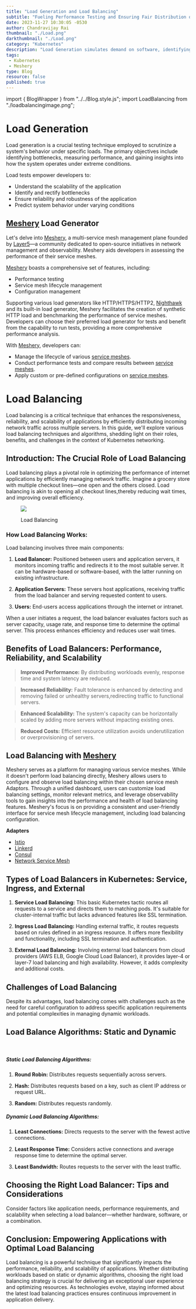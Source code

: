 ```yaml
---
title: "Load Generation and Load Balancing"
subtitle: "Fueling Performance Testing and Ensuring Fair Distribution of Workload"
date: 2023-11-27 10:30:05 -0530
author: Chandravijay Rai
thumbnail: "./Load.png"
darkthumbnail: "./Load.png"
category: "Kubernetes"
description: "Load Generation simulates demand on software, identifying capacity and bottlenecks and Load Balancing distributes workloads across resources, preventing overload and enhancing performance."
tags:
 - Kubernetes
 - Meshery
type: Blog
resource: false 
published: true
---
```


import { BlogWrapper } from "../../Blog.style.js";
import LoadBalancing from "./loadbalancingimage.png";

<BlogWrapper>

# Load Generation

Load generation is a crucial testing technique employed to scrutinize a system's behavior under specific loads. The primary objectives include identifying bottlenecks, measuring performance, and gaining insights into how the system operates under extreme conditions.

Load tests empower developers to:

- Understand the scalability of the application
- Identify and rectify bottlenecks
- Ensure reliability and robustness of the application
- Predict system behavior under varying conditions

## [Meshery](https://meshery.io/) Load Generator

Let's delve into [Meshery](https://meshery.io/), a multi-service mesh management plane founded by [Layer5](https://layer5.io/)—a community dedicated to open-source initiatives in network management and observability. Meshery aids developers in assessing the performance of their service meshes.

[Meshery](https://meshery.io/) boasts a comprehensive set of features, including:

- Performance testing
- Service mesh lifecycle management
- Configuration management

Supporting various load generators like HTTP/HTTPS/HTTP2, [Nighthawk](https://layer5.io/projects/nighthawk) and its built-in load generator, Meshery facilitates the creation of synthetic HTTP load and benchmarking the performance of service meshes.
Developers can choose their preferred load generator for tests and benefit from the capability to run tests, providing a more comprehensive performance analysis.

With [Meshery](https://meshery.io/), developers can:

- Manage the lifecycle of various [service meshes](https://docs.meshery.io/service-meshes).
- Conduct performance tests and compare results between [service meshes](https://docs.meshery.io/service-meshes).
- Apply custom or pre-defined configurations on [service meshes](https://docs.meshery.io/service-meshes).


# Load Balancing  

Load balancing is a critical technique that enhances the responsiveness, reliability, and scalability of applications by efficiently distributing incoming network traffic across multiple servers. In this guide, we'll explore various load balancing techniques and algorithms, shedding light on their roles, benefits, and challenges in the context of Kubernetes networking.

## Introduction: The Crucial Role of Load Balancing

Load balancing plays a pivotal role in optimizing the performance of internet applications by efficiently managing network traffic. Imagine a grocery store with multiple checkout lines—one open and the others closed. Load balancing is akin to opening all checkout lines,thereby reducing wait times, and improving overall efficiency.
<br/>

 <figure class="imgWithCaption fig-right">
    <img src={LoadBalancing} />
    <figcaption>
    <p>Load Balancing</p>
    </figcaption>
 </figure>
 

### How Load Balancing Works:

Load balancing involves three main components:

1. **Load Balancer:** Positioned between users and application servers, it monitors incoming traffic and redirects it to the most suitable server. It can be hardware-based or software-based, with the latter running on existing infrastructure.

2. **Application Servers:** These servers host applications, receiving traffic from the load balancer and serving requested content to users.

3. **Users:** End-users access applications through the internet or intranet.

When a user initiates a request, the load balancer evaluates factors such as server capacity, usage rate, and response time to determine the optimal server. This process enhances efficiency and reduces user wait times.

## Benefits of Load Balancers: Performance, Reliability, and Scalability

 > **Improved Performance:** By distributing workloads evenly, response time and system latency are reduced.
  
 > **Increased Reliability:** Fault tolerance is enhanced by detecting and removing failed or unhealthy servers,redirecting traffic to functional servers. 

 >  **Enhanced Scalability:** The system's capacity can be horizontally scaled by adding more servers without impacting existing ones.

 > **Reduced Costs:** Efficient resource utilization avoids underutilization or overprovisioning of servers.

## Load Balancing with [Meshery](https://meshery.io/)
    
Meshery  serves as a platform for managing various service meshes. While it doesn't perform load balancing directly, Meshery allows users to configure and observe load balancing within their chosen service mesh Adaptors. Through a unified dashboard, users can customize load balancing settings, monitor relevant metrics, and leverage observability tools to gain insights into the performance and health of load balancing features. Meshery's focus is on providing a consistent and user-friendly interface for service mesh lifecycle management, including load balancing configuration.

**Adapters**

  - [Istio](https://docs.meshery.io/service-meshes/adapters/istio)
  - [Linkerd](https://docs.meshery.io/service-meshes/adapters/linkerd)
  - [Consul](https://docs.meshery.io/service-meshes/adapters/consul)
  -	[Network Service Mesh](https://docs.meshery.io/service-meshes/adapters/nsm)


## Types of Load Balancers in Kubernetes: Service, Ingress, and External

1. **Service Load Balancing:** This basic Kubernetes tactic routes all requests to a service and directs them to matching pods. It's suitable for cluster-internal traffic but lacks advanced features like SSL termination.

2. **Ingress Load Balancing:** Handling external traffic, it routes requests based on rules defined in an ingress resource. It offers more flexibility and functionality, including SSL termination and authentication.

3. **External Load Balancing:** Involving external load balancers from cloud providers (AWS ELB, Google Cloud Load Balancer), it provides layer-4 or layer-7 load balancing and high availability. However, it adds complexity and additional costs.

## Challenges of Load Balancing

Despite its advantages, load balancing comes with challenges such as the need for careful configuration to address specific application requirements and potential complexities in managing dynamic workloads.


## Load Balance Algorithms: Static and Dynamic
 <br/>

##### Static Load Balancing Algorithms:

1. **Round Robin:** Distributes requests sequentially across servers.
  
2. **Hash:** Distributes requests based on a key, such as client IP address or request URL.
  
3. **Random:** Distributes requests randomly.

##### Dynamic Load Balancing Algorithms:

1. **Least Connections:** Directs requests to the server with the fewest active connections.

2. **Least Response Time:** Considers active connections and average response time to determine the optimal server.

3. **Least Bandwidth:** Routes requests to the server with the least traffic.

## Choosing the Right Load Balancer: Tips and Considerations

Consider factors like application needs, performance requirements, and scalability when selecting a load balancer—whether hardware, software, or a combination.
<br/>

## Conclusion: Empowering Applications with Optimal Load Balancing

Load balancing is a powerful technique that significantly impacts the performance, reliability, and scalability of applications. Whether distributing workloads based on static or dynamic algorithms, choosing the right load balancing strategy is crucial for delivering an exceptional user experience and optimizing resources. As technologies evolve, staying informed about the latest load balancing practices ensures continuous improvement in application delivery.

</BlogWrapper>
